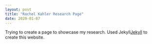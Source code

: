 ```yaml
---
layout: post
title: "Rachel Kahler Research Page"
date: 2020-01-07
---
```


Trying to create a page to showcase my research. Used Jekyll[Jekyll](http://jekyllrb.com) to create this website. 
